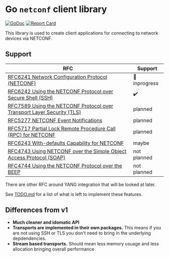 # Go `netconf` client library

[![GoDoc](https://godoc.org/github.com/nemith/go-netconf/v2?status.svg)](https://godoc.org/github.com/Juniper/go-netconf/netconf)
[![Report Card](https://goreportcard.com/badge/github.com/nemith/go-netconf/v2)](https://goreportcard.com/report/github.com/nemith/go-netconf/v2)

This library is used to create client applications for connecting to network devices via NETCONF.

## Support

| RFC                                                                               | Support                   |
| --------------------------------------------------------------------------------- | ------------------------- |
| [RFC6241 Network Configuration Protocol (NETCONF)][RFC6241]                       | :construction: inprogress |
| [RFC6242 Using the NETCONF Protocol over Secure Shell (SSH)][RFC6242]             | :heavy_check_mark:        |
| [RFC7589 Using the NETCONF Protocol over Transport Layer Security (TLS)][RFC7589] | planned                   |
| [RFC5277 NETCONF Event Notifications][RFC5277]                                    | planned                   |
| [RFC5717 Partial Lock Remote Procedure Call (RPC) for NETCONF][RFC5717]           | planned                   |
| [RFC6243 With-defaults Capability for NETCONF][RFC6243]                           | maybe                     |
| [RFC4743 Using NETCONF over the Simple Object Access Protocol (SOAP)][RFC4743]    | not planned               |
| [RFC4744 Using the NETCONF Protocol over the BEEP][RFC4744]                       | not planned               |

There are other RFC around YANG integration that will be looked at later.

[RFC4743]: [https://www.rfc-editor.org/rfc/rfc4743.html]
[RFC4744]: [https://www.rfc-editor.org/rfc/rfc4744.html]
[RFC5277]: [https://www.rfc-editor.org/rfc/rfc5277.html]
[RFC5717]: [https://www.rfc-editor.org/rfc/rfc5717.html]
[RFC6241]: [https://www.rfc-editor.org/rfc/rfc6241.html]
[RFC6242]: [https://www.rfc-editor.org/rfc/rfc6242.html]
[RFC6243]: [https://www.rfc-editor.org/rfc/rfc6243.html]
[RFC7589]: [https://www.rfc-editor.org/rfc/rfc7589.html]

See [TODO.md](TODO.md) for a list of what is left to implement these features.

## Differences from v1
* **Much cleaner and idomatic API**
* **Transports are implemented in their own packages.**  This means if you are not using SSH or TLS you don't need to bring in the underlying depdendencies.
* **Stream based transports.**  Should mean less memory usuage and less allocation bringing overall performance

